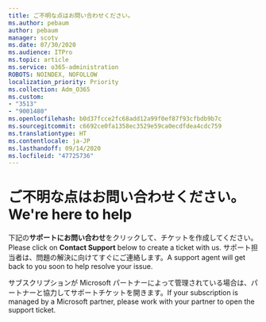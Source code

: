 ```yaml
---
title: ご不明な点はお問い合わせください。
ms.author: pebaum
author: pebaum
manager: scotv
ms.date: 07/30/2020
ms.audience: ITPro
ms.topic: article
ms.service: o365-administration
ROBOTS: NOINDEX, NOFOLLOW
localization_priority: Priority
ms.collection: Adm_O365
ms.custom:
- "3513"
- "9001480"
ms.openlocfilehash: b0d37fcce2fc68add12a99f0ef87f93cfbdb9b7c
ms.sourcegitcommit: c6692ce0fa1358ec3529e59ca0ecdfdea4cdc759
ms.translationtype: HT
ms.contentlocale: ja-JP
ms.lasthandoff: 09/14/2020
ms.locfileid: "47725736"
---
```

# <a name="were-here-to-help"></a><span data-ttu-id="95260-102">ご不明な点はお問い合わせください。</span><span class="sxs-lookup"><span data-stu-id="95260-102">We're here to help</span></span>

<span data-ttu-id="95260-103">下記の**サポートにお問い合わせ**をクリックして、チケットを作成してください。</span><span class="sxs-lookup"><span data-stu-id="95260-103">Please click on **Contact Support** below to create a ticket with us.</span></span> <span data-ttu-id="95260-104">サポート担当者は、問題の解決に向けてすぐにご連絡します。</span><span class="sxs-lookup"><span data-stu-id="95260-104">A support agent will get back to you soon to help resolve your issue.</span></span>

<span data-ttu-id="95260-105">サブスクリプションが Microsoft パートナーによって管理されている場合は、パートナーと協力してサポートチケットを開きます。</span><span class="sxs-lookup"><span data-stu-id="95260-105">If your subscription is managed by a Microsoft partner, please work with your partner to open the support ticket.</span></span>
